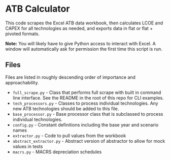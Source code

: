 # ATB Calculator
This code scrapes the Excel ATB data workbook, then calculates LCOE and CAPEX for all technologies
as needed, and exports data in flat or flat + pivoted formats.

**Note:** You will likely have to give Python access to interact with Excel. A window will
automatically ask for permission the first time this script is run.

## Files
Files are listed in roughly descending order of importance and approachability.

 - `full_scrape.py` - Class that performs full scrape with built in command line interface. See the README in the root of this repo for CLI examples.
 - `tech_processors.py` - Classes to process individual technologies. Any new ATB technologies should be added to this file.
 - `base_processor.py` - Base processor class that is subclassed to process individual technologies.
 - `config.py` - Constant definitions including the base year and scenario names
 - `extractor.py` - Code to pull values from the workbook
 - `abstract_extractor.py` - Abstract version of abstractor to allow for mock values in tests
 - `macrs.py` - MACRS depreciation schedules



